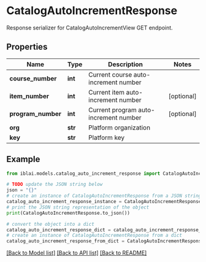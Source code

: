 # CatalogAutoIncrementResponse

Response serializer for CatalogAutoIncrementView GET endpoint.

## Properties

Name | Type | Description | Notes
------------ | ------------- | ------------- | -------------
**course_number** | **int** | Current course auto-increment number | 
**item_number** | **int** | Current item auto-increment number | [optional] 
**program_number** | **int** | Current program auto-increment number | [optional] 
**org** | **str** | Platform organization | 
**key** | **str** | Platform key | 

## Example

```python
from iblai.models.catalog_auto_increment_response import CatalogAutoIncrementResponse

# TODO update the JSON string below
json = "{}"
# create an instance of CatalogAutoIncrementResponse from a JSON string
catalog_auto_increment_response_instance = CatalogAutoIncrementResponse.from_json(json)
# print the JSON string representation of the object
print(CatalogAutoIncrementResponse.to_json())

# convert the object into a dict
catalog_auto_increment_response_dict = catalog_auto_increment_response_instance.to_dict()
# create an instance of CatalogAutoIncrementResponse from a dict
catalog_auto_increment_response_from_dict = CatalogAutoIncrementResponse.from_dict(catalog_auto_increment_response_dict)
```
[[Back to Model list]](../README.md#documentation-for-models) [[Back to API list]](../README.md#documentation-for-api-endpoints) [[Back to README]](../README.md)


